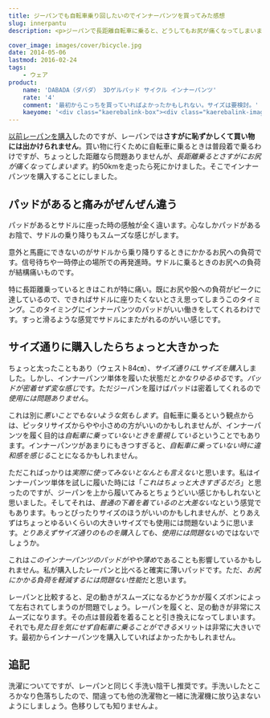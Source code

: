 ```yaml
---
title: ジーパンでも自転車乗り回したいのでインナーパンツを買ってみた感想
slug: innerpantu
description: <p>ジーパンで長距離自転車に乗ると、どうしてもお尻が痛くなってしまいます。自転車にのることが目的ならレーパンでも問題ありませんが、自転車を移動の手段とするときにはどうしてもレーパンでは恥ずかしい。そこでインナーパンツを購入することにしました。</p>

cover_image: images/cover/bicycle.jpg
date: 2014-05-06
lastmod: 2016-02-24
tags: 
    - ウェア
product:
    name: 'DABADA（ダバダ） 3Dゲルパッド サイクル インナーパンツ'
    rate: '4'
    comment: '最初からこっちを買っていればよかったかもしれない。サイズは要検討。'
    kaeyome: '<div class="kaerebalink-box"><div class="kaerebalink-image"><a href="http://www.amazon.co.jp/exec/obidos/ASIN/B00JKCIGGO/illusionspace-22/ref=nosim/" rel="nofollow" target="_blank"><img src="http://ecx.images-amazon.com/images/I/41yizk5iFuL._SL160_.jpg" style="border: none;" /></a></div><div class="kaerebalink-info"><div class="kaerebalink-name"><a href="http://www.amazon.co.jp/exec/obidos/ASIN/B00JKCIGGO/illusionspace-22/ref=nosim/" rel="nofollow" target="_blank">DABADA（ダバダ） 3Dゲルパッド サイクル インナーパンツ (ブラック, L（80-86cm）)</a><div class="kaerebalink-powered-date">posted with <a href="http://kaereba.com" rel="nofollow" target="_blank">カエレバ</a></div></div><div class="kaerebalink-detail"> DABADA（ダバダ）     </div><div class="kaerebalink-link1"><div class="shoplinkamazon"><a href="http://www.amazon.co.jp/gp/search?keywords=DABADA%81%403D%83Q%83%8B%83p%83b%83h%20%83T%83C%83N%83%8B%20%83C%83%93%83i%81%5B%83p%83%93%83c&__mk_ja_JP=%83J%83%5E%83J%83i&tag=illusionspace-22" rel="nofollow" target="_blank" title="アマゾン" >Amazonで購入</a></div><div class="shoplinkrakuten"><a href="http://hb.afl.rakuten.co.jp/hgc/0e95387f.f2aef20d.0e953880.25e412bd/?pc=http%3A%2F%2Fsearch.rakuten.co.jp%2Fsearch%2Fmall%2FDABADA%25E3%2580%25803D%25E3%2582%25B2%25E3%2583%25AB%25E3%2583%2591%25E3%2583%2583%25E3%2583%2589%2520%25E3%2582%25B5%25E3%2582%25A4%25E3%2582%25AF%25E3%2583%25AB%2520%25E3%2582%25A4%25E3%2583%25B3%25E3%2583%258A%25E3%2583%25BC%25E3%2583%2591%25E3%2583%25B3%25E3%2583%2584%2F-%2Ff.1-p.1-s.1-sf.0-st.A-v.2%3Fx%3D0%26scid%3Daf_ich_link_urltxt%26m%3Dhttp%3A%2F%2Fm.rakuten.co.jp%2F" rel="nofollow" target="_blank" title="楽天市場" >楽天市場で購入</a></div></div></div><div class="booklink-footer" style="clear: left"></div></div>'
---
```


<p><a href="https://wantit.gcreate.jp/3dpants/" title="お尻の痛みに悩むサイクラーにおくるレーサーパンツのすすめ">以前レーパンを購入</a>したのですが、レーパンでは<strong>さすがに恥ずかしくて買い物には出かけられません</strong>。買い物に行くために自転車に乗るときは普段着で乗るわけですが、ちょっとした距離なら問題ありませんが、<em>長距離乗るとさすがにお尻が痛くなってしまいます</em>。約50kmを走ったら死にかけました。そこでインナーパンツを購入することにしました。</p>
<h2>パッドがあると痛みがぜんぜん違う</h2>
<p>パッドがあるとサドルに座った時の感触が全く違います。心なしかパッドがあるお陰で、サドルの乗り降りもスムーズな感じがします。</p>
<p>意外と馬鹿にできないのがサドルから乗り降りするときにかかるお尻への負荷です。信号待ちや一時停止の場所での再発進時。サドルに乗るときのお尻への負荷が結構痛いものです。</p>
<p>特に長距離乗っているときはこれが特に痛い。既にお尻や股への負荷がピークに達しているので、できればサドルに座りたくないとさえ思ってしまうこのタイミング。このタイミングにインナーパンツのパッドがいい働きをしてくれるわけです。すっと滑るような感覚でサドルにまたがれるのがいい感じです。</p>
<h2>サイズ通りに購入したらちょっと大きかった</h2>
<p>ちょっと太ったこともあり（ウェスト84㎝）、<em>サイズ通りにLサイズを購入</em>しました。しかし、インナーパンツ単体を履いた状態だと<em>かなりゆるゆる</em>です。<em>パッドが密着せず変な感じ</em>です。ただジーパンを履けばパッドは密着してくれるので<em>使用には問題ありません</em>。</p>
<p>これは別に<em>悪いことでもないような気もします</em>。自転車に乗るという観点からは、ピッタリサイズからやや小さめの方がいいのかもしれませんが、インナーパンツを履く目的は<em>自転車に乗っていないときを重視している</em>ということでもあります。インナーパンツがあまりにもきつすぎると、<em>自転車に乗っていない時に違和感を感じる</em>ことになるかもしれません。</p>
<p>ただこればっかりは<em>実際に使ってみないとなんとも言えない</em>と思います。私はインナーパンツ単体を試しに履いた時には「<em>これはちょっと大きすぎるだろ</em>」と思ったのですが、ジーパンを上から履いてみるとちょうどいい感じかもしれないと思いました。そしてそれは、<em>普通の下着を着ているのと大差ない</em>なという感覚でもあります。もっとぴったりサイズのほうがいいのかもしれませんが、とりあえずはちょっとゆるいくらいの大きいサイズでも使用には問題ないように思います。<em>とりあえずサイズ通りのものを購入しても、使用には問題ない</em>のではないでしょうか。</p>
<p>これは<em>このインナーパンツのパッドがやや薄め</em>であることも影響しているかもしれません。私が購入したレーパンと比べると確実に薄いパッドです。ただ、<em>お尻にかかる負荷を軽減するには問題ない性能</em>だと思います。</p>
<p>レーパンと比較すると、足の動きがスムーズになるかどうかが履くズボンによって左右されてしまうのが問題でしょう。レーパンを履くと、足の動きが非常にスムーズになります。その点は普段着を着ることと引き換えになってしまいます。それでも<em>見た目を気にせず自転車に乗ることができる</em>メリットは非常に大きいです。最初からインナーパンツを購入していればよかったかもしれません。</p>
<h2 title="追記">追記</h2>
<p>洗濯についてですが、レーパンと同じく手洗い陰干し推奨です。手洗いしたところかなり色落ちしたので、間違っても他の洗濯物と一緒に洗濯機に放り込まないようにしましょう。色移りしても知りませんよ。</p>

  